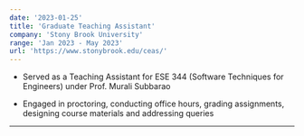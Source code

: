 ```yaml
---
date: '2023-01-25'
title: 'Graduate Teaching Assistant'
company: 'Stony Brook University'
range: 'Jan 2023 - May 2023'
url: 'https://www.stonybrook.edu/ceas/'
---
```


- Served as a Teaching Assistant for ESE 344 (Software Techniques for Engineers) under Prof. Murali Subbarao

- Engaged in proctoring, conducting office hours, grading assignments, designing course materials and addressing queries


---
